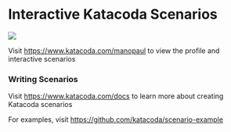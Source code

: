 # Interactive Katacoda Scenarios

[![](http://shields.katacoda.com/katacoda/manopaul/count.svg)](https://www.katacoda.com/manopaul "Get your profile on Katacoda.com")

Visit https://www.katacoda.com/manopaul to view the profile and interactive scenarios

### Writing Scenarios
Visit https://www.katacoda.com/docs to learn more about creating Katacoda scenarios

For examples, visit https://github.com/katacoda/scenario-example
